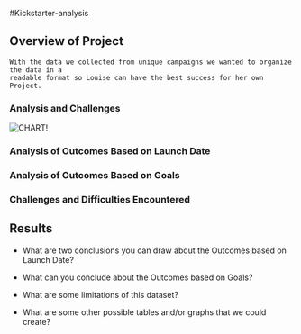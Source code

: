#Kickstarter-analysis

## Overview of Project

    With the data we collected from unique campaigns we wanted to organize the data in a 
    readable format so Louise can have the best success for her own Project.

###   Analysis and Challenges

    

![CHART!](lINE%20gRAPH.png)





### Analysis of Outcomes Based on Launch Date

### Analysis of Outcomes Based on Goals

### Challenges and Difficulties Encountered

## Results

- What are two conclusions you can draw about the Outcomes based on Launch Date?

- What can you conclude about the Outcomes based on Goals?

- What are some limitations of this dataset?

- What are some other possible tables and/or graphs that we could create?
